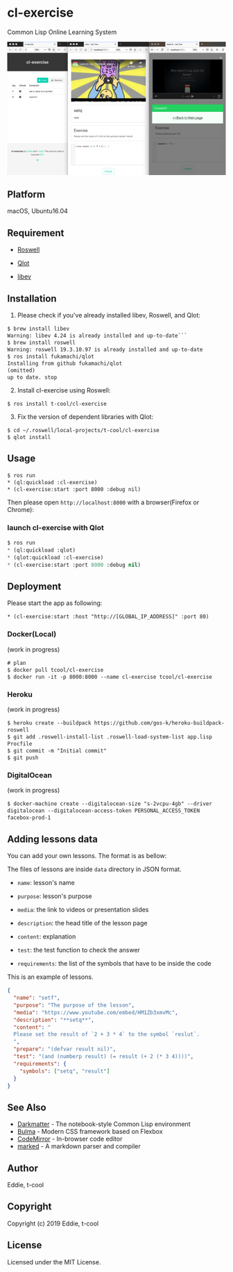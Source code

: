 # cl-exercise 

Common Lisp Online Learning System

![screenshot](screenshot/screenshot.png)

## Platform

macOS, Ubuntu16.04

## Requirement

- [Roswell](https://github.com/roswell/roswell)

- [Qlot](https://github.com/fukamachi/qlot)

- [libev](http://software.schmorp.de/pkg/libev.html)

## Installation

1. Please check if you've already installed libev, Roswell, and Qlot:

```
$ brew install libev
Warning: libev 4.24 is already installed and up-to-date```
$ brew install roswell
Warning: roswell 19.3.10.97 is already installed and up-to-date
$ ros install fukamachi/qlot
Installing from github fukamachi/qlot
(omitted)
up to date. stop
```

2. Install cl-exercise using Roswell:

```
$ ros install t-cool/cl-exercise
```

3. Fix the version of dependent libraries with Qlot:

```
$ cd ~/.roswell/local-projects/t-cool/cl-exercise
$ qlot install
```

## Usage

```
$ ros run
* (ql:quickload :cl-exercise)
* (cl-exercise:start :port 8000 :debug nil)
```

Then please open `http://localhost:8000` with a browser(Firefox or Chrome):

### launch cl-exercise with Qlot

```lisp
$ ros run
* (ql:quickload :qlot)
* (qlot:quickload :cl-exercise)
* (cl-exercise:start :port 8000 :debug nil)
```

## Deployment

Please start the app as following:

```
* (cl-exercise:start :host "http://[GLOBAL_IP_ADDRESS]" :port 80)
```

### Docker(Local)

(work in progress)

```
# plan
$ docker pull tcool/cl-exercise
$ docker run -it -p 8000:8000 --name cl-exercise tcool/cl-exercise
```

### Heroku

(work in progress)

```
$ heroku create --buildpack https://github.com/gos-k/heroku-buildpack-roswell
$ git add .roswell-install-list .roswell-load-system-list app.lisp Procfile
$ git commit -m "Initial commit"
$ git push
```

### DigitalOcean

(work in progress)

```
$ docker-machine create --digitalocean-size "s-2vcpu-4gb" --driver digitalocean --digitalocean-access-token PERSONAL_ACCESS_TOKEN facebox-prod-1
```

## Adding lessons data

You can add your own lessons. The format is as bellow:

The files of lessons are inside `data` directory in JSON format.

 - `name`: lesson's name

 - `purpose`: lesson's purpose

 - `media`: the link to videos or presentation slides

 - `description`: the head title of the lesson page

 - `content`: explanation
 
 - `test`: the test function to check the answer

 - `requirements`: the list of the symbols that have to be inside the code
 
This is an example of lessons. 

```json
{
  "name": "setf",
  "purpose": "The purpose of the lesson",
  "media": "https://www.youtube.com/embed/HM1Zb3xmvMc",
  "description": "**setq**",
  "content": "
  Please set the result of `2 + 3 * 4` to the symbol `reslut`.
  ",
  "prepare": "(defvar result nil)",
  "test": "(and (numberp result) (= result (+ 2 (* 3 4))))",
  "requirements": {
    "symbols": ["setq", "result"]
  }
}
```

## See Also

* [Darkmatter](https://github.com/tamamu/darkmatter) - The notebook-style Common Lisp environment
* [Bulma](https://github.com/jgthms/bulma) - Modern CSS framework based on Flexbox
* [CodeMirror](https://github.com/codemirror/codemirror) - In-browser code editor
* [marked](https://github.com/chjj/marked) - A markdown parser and compiler


## Author

Eddie, t-cool

## Copyright

Copyright (c) 2019 Eddie, t-cool

## License

Licensed under the MIT License.
